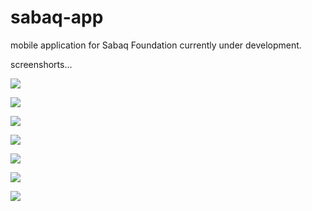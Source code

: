 # sabaq-app
mobile application for Sabaq Foundation
currently under development.

screenshorts...

![](/images/1.jpeg?raw=true)  


![](/images/2.jpeg?raw=true)


![](/images/3.jpeg?raw=true)


![](/images/4.jpeg?raw=true)


![](/images/5.jpeg?raw=true)


![](/images/6.jpeg?raw=true)


![](/images/9.jpeg?raw=true)


